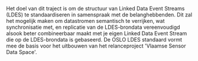 Het doel van dit traject is om de structuur van Linked Data Event Streams (LDES) te standaardiseren in samenspraak met de belanghebbenden. Dit zal het mogelijk maken om datastromen semantisch te verrijken, wat synchronisatie met, en replicatie van de LDES-brondata vereenvoudigd alsook beter combineerbaar maakt met je eigen Linked Data Event Stream die op de LDES-brondata is gebaseerd. De OSLO LDES standaard vormt mee de basis voor het uitbouwen van het relanceproject 'Vlaamse Sensor Data Space'.
